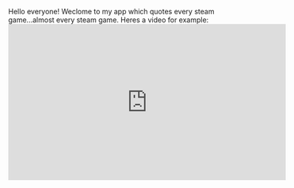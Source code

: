 Hello everyone! Weclome to my app which quotes every steam game...almost every steam game.
Heres a video for example: <iframe width="560" height="315" src="https://www.youtube.com/embed/YwhP3SlLMwE?si=eFQ3qL7fgA1DJhSa" title="YouTube video player" frameborder="0" allow="accelerometer; autoplay; clipboard-write; encrypted-media; gyroscope; picture-in-picture; web-share" referrerpolicy="strict-origin-when-cross-origin" allowfullscreen></iframe>
